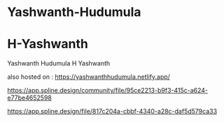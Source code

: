 # Yashwanth-Hudumula
# H-Yashwanth
Yashwanth Hudumula
H Yashwanth

also hosted on : https://yashwanthhudumula.netlify.app/

<link rel="canonical" href="https://yashwanthhudumula.github.io/Yashwanth-Hudumula/" />


https://app.spline.design/community/file/95ce2213-b9f3-415c-a624-e77be4652598



<script type="module" src="https://unpkg.com/@splinetool/viewer@1.9.82/build/spline-viewer.js"></script>
<spline-viewer url="https://prod.spline.design/Z0NF85jV6k720ThF/scene.splinecode"></spline-viewer>




https://app.spline.design/file/817c204a-cbbf-4340-a28c-daf5d579ca33
